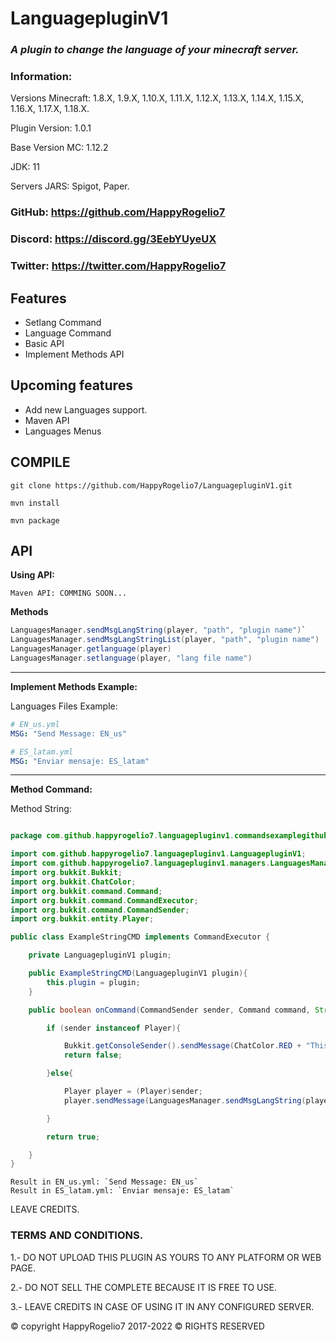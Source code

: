 # LanguagepluginV1

### _A plugin to change the language of your minecraft server._

### Information:
Versions Minecraft: 1.8.X, 1.9.X, 1.10.X, 1.11.X, 1.12.X, 1.13.X, 1.14.X, 1.15.X, 1.16.X, 1.17.X, 1.18.X.

Plugin Version: 1.0.1

Base Version MC: 1.12.2

JDK: 11

Servers JARS: Spigot, Paper.

### GitHub: https://github.com/HappyRogelio7
### Discord: https://discord.gg/3EebYUyeUX
### Twitter: https://twitter.com/HappyRogelio7

## Features
+ Setlang Command
+ Language Command
+ Basic API
+ Implement Methods API

## Upcoming features
+ Add new Languages support.
+ Maven API
+ Languages Menus

## COMPILE

```maven
git clone https://github.com/HappyRogelio7/LanguagepluginV1.git

mvn install

mvn package
```
## API

**Using API:**

```maven
Maven API: COMMING SOON...
```
**Methods**

```java
LanguagesManager.sendMsgLangString(player, "path", "plugin name")`
LanguagesManager.sendMsgLangStringList(player, "path", "plugin name")
LanguagesManager.getlanguage(player)
LanguagesManager.setlanguage(player, "lang file name")
```

---

**Implement Methods Example:**

Languages Files Example:
```yaml
# EN_us.yml
MSG: "Send Message: EN_us"
```
```yaml
# ES_latam.yml
MSG: "Enviar mensaje: ES_latam"
```

---

**Method Command:**

Method String:
```java

package com.github.happyrogelio7.languagepluginv1.commandsexamplegithub;

import com.github.happyrogelio7.languagepluginv1.LanguagepluginV1;
import com.github.happyrogelio7.languagepluginv1.managers.LanguagesManager;
import org.bukkit.Bukkit;
import org.bukkit.ChatColor;
import org.bukkit.command.Command;
import org.bukkit.command.CommandExecutor;
import org.bukkit.command.CommandSender;
import org.bukkit.entity.Player;

public class ExampleStringCMD implements CommandExecutor {

    private LanguagepluginV1 plugin;

    public ExampleStringCMD(LanguagepluginV1 plugin){
        this.plugin = plugin;
    }

    public boolean onCommand(CommandSender sender, Command command, String label, String[] args) {

        if (sender instanceof Player){

            Bukkit.getConsoleSender().sendMessage(ChatColor.RED + "This command can only be executed by a player.");
            return false;

        }else{

            Player player = (Player)sender;
            player.sendMessage(LanguagesManager.sendMsgLangString(player, "MSG", "your plugin name"));

        }

        return true;

    }
}

```

```
Result in EN_us.yml: `Send Message: EN_us`
Result in ES_latam.yml: `Enviar mensaje: ES_latam`
```

LEAVE CREDITS.

### TERMS AND CONDITIONS.

1.- DO NOT UPLOAD THIS PLUGIN AS YOURS TO ANY PLATFORM OR WEB PAGE.

2.- DO NOT SELL THE COMPLETE BECAUSE IT IS FREE TO USE.

3.- LEAVE CREDITS IN CASE OF USING IT IN ANY CONFIGURED SERVER.

© copyright HappyRogelio7 2017-2022 ©
RIGHTS RESERVED
